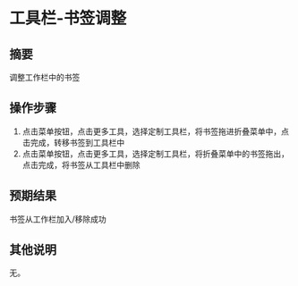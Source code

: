 # 工具栏-书签调整

## 摘要

调整工作栏中的书签

## 操作步骤

1. 点击菜单按钮，点击更多工具，选择定制工具栏，将书签拖进折叠菜单中，点击完成，转移书签到工具栏中
2. 点击菜单按钮，点击更多工具，选择定制工具栏，将折叠菜单中的书签拖出，点击完成，将书签从工具栏中删除

## 预期结果

书签从工作栏加入/移除成功

## 其他说明

无。



